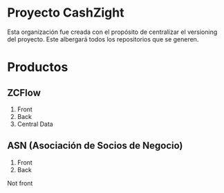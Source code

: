 # Proyecto CashZight
Esta organización fue creada con el propósito de centralizar el versioning del proyecto. Este albergará todos los repositorios que se generen.

# Productos
## ZCFlow
1. Front
2. Back
3. Central Data

## ASN (Asociación de Socios de Negocio)
1. Front
2. Back

Not front
